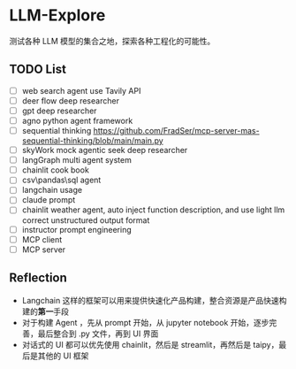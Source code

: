 # LLM-Explore

测试各种 LLM 模型的集合之地，探索各种工程化的可能性。

## TODO List

- [ ] web search agent use Tavily API
- [ ] deer flow deep researcher
- [ ] gpt deep researcher
- [ ] agno python agent framework
- [ ] sequential thinking https://github.com/FradSer/mcp-server-mas-sequential-thinking/blob/main/main.py
- [ ] skyWork mock agentic seek deep researcher
- [ ] langGraph multi agent system
- [ ] chainlit cook book
- [ ] csv\pandas\sql agent
- [ ] langchain usage
- [ ] claude prompt
- [ ] chainlit weather agent, auto inject function description, and use light llm correct unstructured output format
- [ ] instructor prompt engineering
- [ ] MCP client
- [ ] MCP server

## Reflection

- Langchain 这样的框架可以用来提供快速化产品构建，整合资源是产品快速构建的**第一**手段
- 对于构建 Agent ，先从 prompt 开始，从 jupyter notebook 开始，逐步完善，最后整合到 .py 文件，再到 UI 界面
- 对话式的 UI 都可以优先使用 chainlit，然后是 streamlit，再然后是 taipy，最后是其他的 UI 框架
